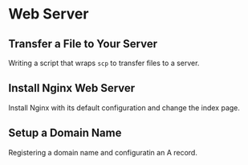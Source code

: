 # Web Server

## Transfer a File to Your Server
Writing a script that wraps `scp` to transfer files to a server.

## Install Nginx Web Server
Install Nginx with its default configuration and change the index page.

## Setup a Domain Name
Registering a domain name and configuratin an A record.
